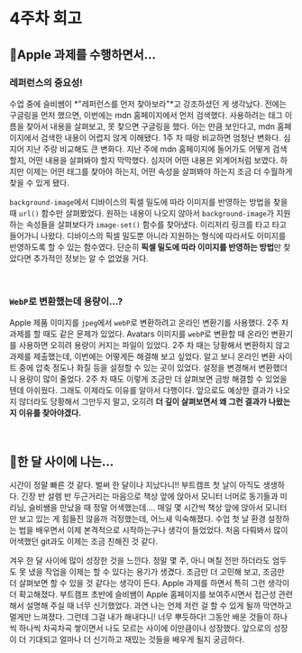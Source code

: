 # 4주차 회고

## 🍎Apple 과제를 수행하면서...

### 레퍼런스의 중요성!

수업 중에 슬비쌤이 *"레퍼런스를 먼저 찾아보라"*고 강조하셨던 게 생각났다. 전에는 구글링을 먼저 했으면, 이번에는 mdn 홈페이지에서 먼저 검색했다. 사용하려는 태그 이름을 찾아서 내용을 살펴보고, 못 찾으면 구글링을 했다. 아는 만큼 보인다고, mdn 홈페이지에서 검색한 내용이 어렵지 않게 이해됐다. 1주 차 때랑 비교하면 엄청난 변화다. 심지어 지난 주랑 비교해도 큰 변화다. 지난 주에 mdn 홈페이지에 들어가도 어떻게 검색할지, 어떤 내용을 살펴봐야 할지 막막했다. 심지어 어떤 내용은 외계어처럼 보였다. 하지만 이제는 어떤 태그를 찾아야 하는지, 어떤 속성을 살펴봐야 하는지 조금 더 수월하게 찾을 수 있게 됐다.

`background-image`에서 디바이스의 픽셀 밀도에 따라 이미지를 반영하는 방법을 찾을 때 `url()` 함수만 살펴봤었다. 원하는 내용이 나오지 않아서 `background-image`가 지원하는 속성들을 살펴보다가 `image-set()` 함수를 찾아냈다. 이리저리 링크를 타고 타고 들어가니 나왔다. 디바이스의 픽셀 밀도뿐 아니라 지원하는 형식에 따라서도 이미지를 반영하도록 할 수 있는 함수였다. 단순히 **픽셀 밀도에 따라 이미지를 반영하는 방법**만 찾았다면 추가적인 정보는 알 수 없었을 거다.

<br>

### `WebP`로 변환했는데 용량이...?

Apple 제품 이미지를 `jpeg`에서 `webP`로 변환하려고 온라인 변환기를 사용했다. 2주 차 과제를 할 때도 같은 문제가 있었다. Avatars 이미지를 `webP`로 변환할 때 온라인 변환기를 사용하면 오히려 용량이 커지는 파일이 있었다. 2주 차 때는 당황해서 변환하지 않고 과제를 제출했는데, 이번에는 어떻게든 해결해 보고 싶었다. 알고 보니 온라인 변환 사이트 중에 압축 정도나 화질 등을 설정할 수 있는 곳이 있었다. 설정을 변경해서 변환했더니 용량이 많이 줄었다. 2주 차 때도 이렇게 조금만 더 살펴보면 금방 해결할 수 있었을 텐데 아쉬웠다. 그래도 이제라도 이유를 알아서 다행이다. 앞으로도 예상한 결과가 나오지 않더라도 당황해서 그만두지 말고, 오히려 **더 깊이 살펴보면서 왜 그런 결과가 나왔는지 이유를 찾아야겠다.**

<br>

## 📅한 달 사이에 나는...

시간이 정말 빠른 것 같다. 벌써 한 달이나 지났다니!! 부트캠프 첫 날이 아직도 생생하다. 긴장 반 설렘 반 두근거리는 마음으로 책상 앞에 앉아서 모니터 너머로 동기들과 미리님, 슬비쌤을 만났을 때 정말 어색했는데.... 매일 몇 시간씩 책상 앞에 앉아서 모니터만 보고 있는 게 힘들진 않을까 걱정했는데, 어느새 익숙해졌다. 수업 첫 날 환경 설정하는 법을 배우면서 이제 본격적으로 시작하는구나 생각이 들었었다. 처음 다뤄봐서 많이 어색했던 git과도 이제는 조금 친해진 것 같다.

겨우 한 달 사이에 많이 성장한 것을 느낀다. 정말 몇 주, 아니 며칠 전만 하더라도 엄두도 못 냈을 작업을 이제는 할 수 있다는 용기가 생겼다. 조금만 더 고민해 보고, 조금만 더 살펴보면 할 수 있을 것 같다는 생각이 든다. Apple 과제를 하면서 특히 그런 생각이 더 확고해졌다. 부트캠프 초반에 슬비쌤이 Apple 홈페이지를 보여주시면서 접근성 관련해서 설명해 주실 때 너무 신기했었다. 과연 나는 언제 저런 걸 할 수 있게 될까 막연하고 멀게만 느껴졌다. 그런데 그걸 내가 해내다니! 너무 뿌듯하다! 그동안 배운 것들이 하나씩 하나씩 차곡차곡 쌓이면서 나도 모르는 사이에 이만큼이나 성장했다. 앞으로의 성장이 더 기대되고 얼마나 더 신기하고 재밌는 것들을 배우게 될지 궁금하다.
